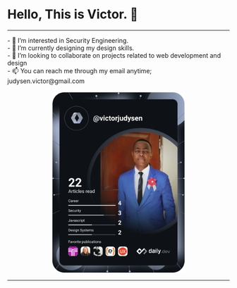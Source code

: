 <h1>Hello, This is <b>Victor.</b> 👋</h1>
<hr>
<div align="left">
- 👀 I’m interested in Security Engineering. <br>
- 🌱 I’m currently designing my design skills. <br> 
- 💞️ I’m looking to collaborate on projects related to web development and design <br>
- 📫 You can reach me through my email anytime; judysen.victor@gmail.com <br> 
</div>
<br>
<div align="center">
  <a href="https://app.daily.dev/victorjudysen"><img src="https://github.com/victorjudysen/victorjudysen/blob/main/devcard.svg" width="300" alt="Victor Judysen's Dev Card"/></a>
</div>

<hr>
